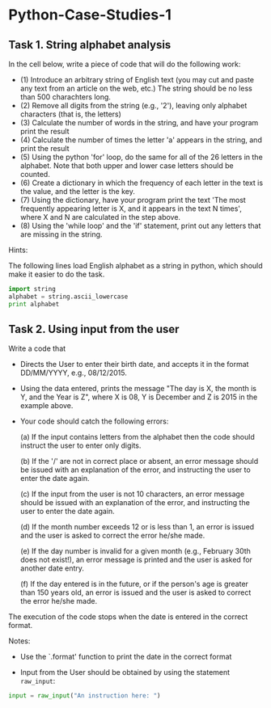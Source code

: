 # Python-Case-Studies-1



## Task 1. String alphabet analysis


In the cell below, write a piece of code that will do the following work:

* (1) Introduce an arbitrary string of English text (you may cut and paste any text from an article on the web, etc.) The string should be no less than 500 charachters long.
* (2) Remove all digits from the string (e.g., '2'), leaving only alphabet characters (that is, the letters)
* (3) Calculate the number of words in the string, and have your program print the result
* (4) Calculate the number of times the letter 'a' appears in the string, and print the result
* (5) Using the python 'for' loop, do the same for all of the 26 letters in the alphabet. Note that both upper and lower case letters should be counted. 
* (6) Create a dictionary in which the frequency of each letter in the text is the value, and the letter is the key. 
* (7) Using the dictionary, have your program print the text 'The most frequently appearing letter is X, and it appears in the text N times', where X and N are calculated in the step above. 
* (8) Using the 'while loop' and the 'if' statement, print out any letters that are missing in the string.


Hints:

The following lines load English alphabet as a string in python, which should make it easier to do the task.

```python
import string
alphabet = string.ascii_lowercase
print alphabet
```




## Task 2. Using input from the user

Write a code that 
* Directs the User to enter their birth date, and accepts it in the format DD/MM/YYYY, e.g., 08/12/2015.
* Using the data entered, prints the message "The day is X, the month is Y, and the Year is Z", where X is 08, Y is December and Z is 2015 in the example above.
* Your code should catch the following errors:

    (a) If the input contains letters from the alphabet then the code should instruct the user to enter only digits.
    
    (b) If the '/' are not in correct place or absent, an error message should be issued with an explanation of the error, and instructing the user to enter the date again.
    
    (c) If the input from the user is not 10 characters, an error message should be issued with an explanation of the error, and instructing the user to enter the date again.
    
    (d) If the month number exceeds 12 or is less than 1, an error is issued and the user is asked to correct the error he/she made. 
    
    (e) If the day number is invalid for a given month (e.g., February 30th does not exist!), an error message is printed and the user is asked for another date entry. 
    
    (f) If the day entered is in the future, or if the person's age is greater than 150 years old, an error is issued and the user is asked to correct the error he/she made. 

The execution of the code stops when the date is entered in the correct format.

Notes: 

* Use the `.format' function to print the date in the correct format 

* Input from the User should be obtained by using the statement `raw_input`:

```python
input = raw_input("An instruction here: ")
```



